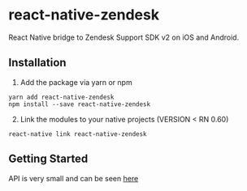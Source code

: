 # react-native-zendesk
React Native bridge to Zendesk Support SDK v2 on iOS and Android. 

## Installation
1. Add the package via yarn or npm
```
yarn add react-native-zendesk
npm install --save react-native-zendesk
```

2. Link the modules to your native projects (VERSION < RN 0.60)
```
react-native link react-native-zendesk
```

## Getting Started
API is very small and can be seen [here](https://github.com/dcvz/react-native-zendesk/blob/master/src/index.ts)
